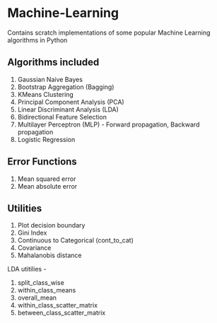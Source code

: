 # Machine-Learning
Contains scratch implementations of some popular Machine Learning algorithms in Python

## Algorithms included 
1. Gaussian Naive Bayes
2. Bootstrap Aggregation (Bagging)
3. KMeans Clustering
4. Principal Component Analysis (PCA)
5. Linear Discriminant Analysis (LDA)
6. Bidirectional Feature Selection 
7. Multilayer Perceptron (MLP) - Forward propagation, Backward propagation
8. Logistic Regression

## Error Functions
1. Mean squared error
2. Mean absolute error

## Utilities
1. Plot decision boundary
2. Gini Index
3. Continuous to Categorical (cont_to_cat)
4. Covariance
5. Mahalanobis distance

LDA utitilies - 
1. split_class_wise
2. within_class_means
3. overall_mean
4. within_class_scatter_matrix
5. between_class_scatter_matrix
